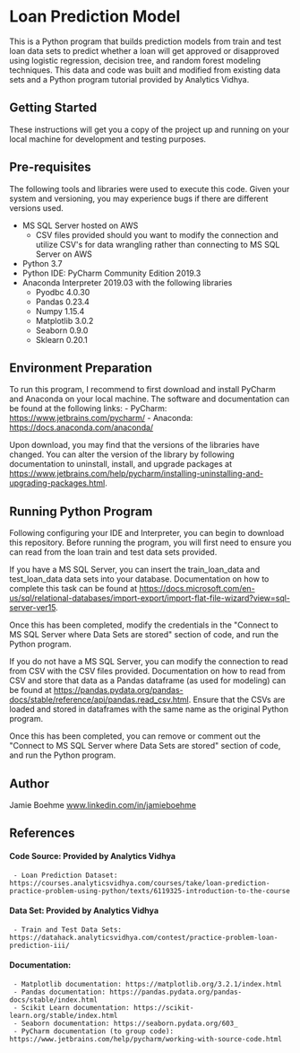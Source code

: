 # Loan Prediction Model

This is a Python program that builds prediction models from train and test loan data sets to predict whether a loan will get approved or disapproved using logistic regression, decision tree, and random forest modeling techniques. This data and code was built and modified from existing data sets and a Python program tutorial provided by Analytics Vidhya.  

## Getting Started

These instructions will get you a copy of the project up and running on your local machine for development and testing purposes.

## Pre-requisites

The following tools and libraries were used to execute this code. Given your system and versioning, you may experience bugs if there are different versions used.

- MS SQL Server hosted on AWS
     - CSV files provided should you want to modify the connection and utilize CSV's for data wrangling rather than connecting to MS SQL Server on AWS
- Python 3.7
- Python IDE: PyCharm Community Edition 2019.3
- Anaconda Interpreter 2019.03 with the following libraries
     - Pyodbc 4.0.30
     - Pandas 0.23.4
     - Numpy 1.15.4
     - Matplotlib 3.0.2
     - Seaborn 0.9.0
     - Sklearn 0.20.1

## Environment Preparation

To run this program, I recommend to first download and install PyCharm and Anaconda on your local machine. The software and documentation can be found at the following links: 
     - PyCharm: https://www.jetbrains.com/pycharm/ 
     - Anaconda: https://docs.anaconda.com/anaconda/
     
Upon download, you may find that the versions of the libraries have changed. You can alter the version of the library by following documentation to uninstall, install, and upgrade packages at https://www.jetbrains.com/help/pycharm/installing-uninstalling-and-upgrading-packages.html.

## Running Python Program

Following configuring your IDE and Interpreter, you can begin to download this repository. Before running the program, you will first need to ensure you can read from the loan train and test data sets provided.

If you have a MS SQL Server, you can insert the train_loan_data and test_loan_data data sets into your database. Documentation on how to complete this task can be found at https://docs.microsoft.com/en-us/sql/relational-databases/import-export/import-flat-file-wizard?view=sql-server-ver15.

Once this has been completed, modify the credentials in the "Connect to MS SQL Server where Data Sets are stored" section of code, and run the Python program. 

If you do not have a MS SQL Server, you can modify the connection to read from CSV with the CSV files provided. Documentation on how to read from CSV and store that data as a Pandas dataframe (as used for modeling) can be found at https://pandas.pydata.org/pandas-docs/stable/reference/api/pandas.read_csv.html. Ensure that the CSVs are loaded and stored in dataframes with the same name as the original Python program.

Once this has been completed, you can remove or comment out the "Connect to MS SQL Server where Data Sets are stored" section of code, and run the Python program.

## Author

Jamie Boehme
www.linkedin.com/in/jamieboehme

## References

#### Code Source: Provided by Analytics Vidhya
     - Loan Prediction Dataset: https://courses.analyticsvidhya.com/courses/take/loan-prediction-practice-problem-using-python/texts/6119325-introduction-to-the-course
     
#### Data Set: Provided by Analytics Vidhya
     - Train and Test Data Sets: https://datahack.analyticsvidhya.com/contest/practice-problem-loan-prediction-iii/
     
#### Documentation:
     - Matplotlib documentation: https://matplotlib.org/3.2.1/index.html
     - Pandas documentation: https://pandas.pydata.org/pandas-docs/stable/index.html
     - Scikit Learn documentation: https://scikit-learn.org/stable/index.html
     - Seaborn documentation: https://seaborn.pydata.org/603_ 
     - PyCharm documentation (to group code): https://www.jetbrains.com/help/pycharm/working-with-source-code.html



